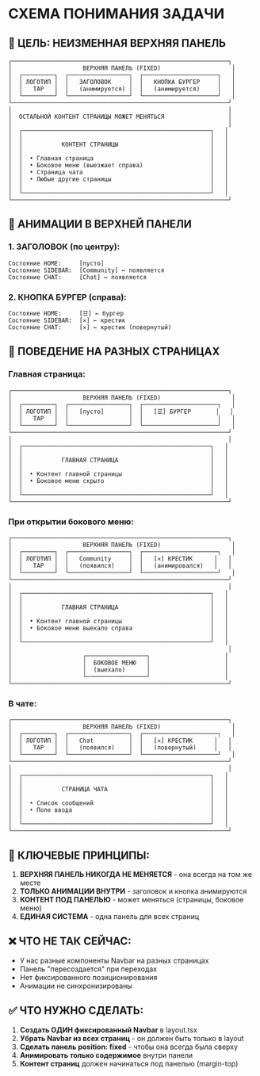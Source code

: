 # СХЕМА ПОНИМАНИЯ ЗАДАЧИ

## 🎯 ЦЕЛЬ: НЕИЗМЕННАЯ ВЕРХНЯЯ ПАНЕЛЬ

```
┌─────────────────────────────────────────────────────────────┐
│                    ВЕРХНЯЯ ПАНЕЛЬ (FIXED)                    │
│  ┌─────────┐  ┌─────────────────┐  ┌─────────────────────┐   │
│  │ ЛОГОТИП │  │   ЗАГОЛОВОК     │  │   КНОПКА БУРГЕР     │   │
│  │   TAP   │  │   (анимируется) │  │   (анимируется)     │   │
│  └─────────┘  └─────────────────┘  └─────────────────────┘   │
└─────────────────────────────────────────────────────────────┘
│                                                             │
│  ОСТАЛЬНОЙ КОНТЕНТ СТРАНИЦЫ МОЖЕТ МЕНЯТЬСЯ                  │
│                                                             │
│  ┌─────────────────────────────────────────────────────┐   │
│  │                                                     │   │
│  │           КОНТЕНТ СТРАНИЦЫ                          │   │
│  │                                                     │   │
│  │  • Главная страница                                 │   │
│  │  • Боковое меню (выезжает справа)                   │   │
│  │  • Страница чата                                    │   │
│  │  • Любые другие страницы                            │   │
│  │                                                     │   │
│  └─────────────────────────────────────────────────────┘   │
└─────────────────────────────────────────────────────────────┘
```

## 🔄 АНИМАЦИИ В ВЕРХНЕЙ ПАНЕЛИ

### 1. ЗАГОЛОВОК (по центру):
```
Состояние HOME:     [пусто]
Состояние SIDEBAR:  [Community] ← появляется
Состояние CHAT:     [Chat] ← появляется
```

### 2. КНОПКА БУРГЕР (справа):
```
Состояние HOME:     [☰] ← бургер
Состояние SIDEBAR:  [✕] ← крестик  
Состояние CHAT:     [✕] ← крестик (повернутый)
```

## 📱 ПОВЕДЕНИЕ НА РАЗНЫХ СТРАНИЦАХ

### Главная страница:
```
┌─────────────────────────────────────────────────────────────┐
│                    ВЕРХНЯЯ ПАНЕЛЬ (FIXED)                    │
│  ┌─────────┐  ┌─────────────────┐  ┌─────────────────────┐   │
│  │ ЛОГОТИП │  │   [пусто]       │  │   [☰] БУРГЕР       │   │
│  │   TAP   │  │                 │  │                     │   │
│  └─────────┘  └─────────────────┘  └─────────────────────┘   │
└─────────────────────────────────────────────────────────────┘
│                                                             │
│  ┌─────────────────────────────────────────────────────┐   │
│  │                                                     │   │
│  │           ГЛАВНАЯ СТРАНИЦА                          │   │
│  │                                                     │   │
│  │  • Контент главной страницы                         │   │
│  │  • Боковое меню скрыто                              │   │
│  │                                                     │   │
│  └─────────────────────────────────────────────────────┘   │
└─────────────────────────────────────────────────────────────┘
```

### При открытии бокового меню:
```
┌─────────────────────────────────────────────────────────────┐
│                    ВЕРХНЯЯ ПАНЕЛЬ (FIXED)                    │
│  ┌─────────┐  ┌─────────────────┐  ┌─────────────────────┐   │
│  │ ЛОГОТИП │  │   Community     │  │   [✕] КРЕСТИК      │   │
│  │   TAP   │  │   (появился)    │  │   (анимировался)   │   │
│  └─────────┘  └─────────────────┘  └─────────────────────┘   │
└─────────────────────────────────────────────────────────────┘
│                                                             │
│  ┌─────────────────────────────────────────────────────┐   │
│  │                                                     │   │
│  │           ГЛАВНАЯ СТРАНИЦА                          │   │
│  │                                                     │   │
│  │  • Контент главной страницы                         │   │
│  │  • Боковое меню выехало справа                      │   │
│  │                                                     │   │
│  └─────────────────────────────────────────────────────┘   │
│                                                             │
│                    ┌─────────────────┐                     │
│                    │  БОКОВОЕ МЕНЮ   │                     │
│                    │  (выехало)      │                     │
│                    └─────────────────┘                     │
└─────────────────────────────────────────────────────────────┘
```

### В чате:
```
┌─────────────────────────────────────────────────────────────┐
│                    ВЕРХНЯЯ ПАНЕЛЬ (FIXED)                    │
│  ┌─────────┐  ┌─────────────────┐  ┌─────────────────────┐   │
│  │ ЛОГОТИП │  │   Chat          │  │   [✕] КРЕСТИК      │   │
│  │   TAP   │  │   (появился)    │  │   (повернутый)     │   │
│  └─────────┘  └─────────────────┘  └─────────────────────┘   │
└─────────────────────────────────────────────────────────────┘
│                                                             │
│  ┌─────────────────────────────────────────────────────┐   │
│  │                                                     │   │
│  │           СТРАНИЦА ЧАТА                             │   │
│  │                                                     │   │
│  │  • Список сообщений                                 │   │
│  │  • Поле ввода                                       │   │
│  │                                                     │   │
│  └─────────────────────────────────────────────────────┘   │
└─────────────────────────────────────────────────────────────┘
```

## 🎯 КЛЮЧЕВЫЕ ПРИНЦИПЫ:

1. **ВЕРХНЯЯ ПАНЕЛЬ НИКОГДА НЕ МЕНЯЕТСЯ** - она всегда на том же месте
2. **ТОЛЬКО АНИМАЦИИ ВНУТРИ** - заголовок и кнопка анимируются
3. **КОНТЕНТ ПОД ПАНЕЛЬЮ** - может меняться (страницы, боковое меню)
4. **ЕДИНАЯ СИСТЕМА** - одна панель для всех страниц

## ❌ ЧТО НЕ ТАК СЕЙЧАС:

- У нас разные компоненты Navbar на разных страницах
- Панель "пересоздается" при переходах
- Нет фиксированного позиционирования
- Анимации не синхронизированы

## ✅ ЧТО НУЖНО СДЕЛАТЬ:

1. **Создать ОДИН фиксированный Navbar** в layout.tsx
2. **Убрать Navbar из всех страниц** - он должен быть только в layout
3. **Сделать панель position: fixed** - чтобы она всегда была сверху
4. **Анимировать только содержимое** внутри панели
5. **Контент страниц** должен начинаться под панелью (margin-top)
